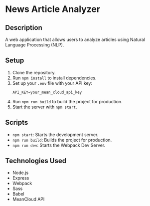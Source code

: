 # News Article Analyzer

## Description
A web application that allows users to analyze articles using Natural Language Processing (NLP).

## Setup
1. Clone the repository.
2. Run `npm install` to install dependencies.
3. Set up your `.env` file with your API key:
    ```
    API_KEY=your_mean_cloud_api_key
    ```
4. Run `npm run build` to build the project for production.
5. Start the server with `npm start`.

## Scripts
- `npm start`: Starts the development server.
- `npm run build`: Builds the project for production.
- `npm run dev`: Starts the Webpack Dev Server.

## Technologies Used
- Node.js
- Express
- Webpack
- Sass
- Babel
- MeanCloud API
